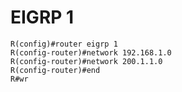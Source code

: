 
# EIGRP 1
```ios
R(config)#router eigrp 1
R(config-router)#network 192.168.1.0
R(config-router)#network 200.1.1.0
R(config-router)#end
R#wr
```
